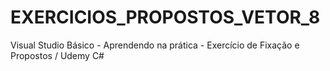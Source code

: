 # EXERCICIOS_PROPOSTOS_VETOR_8
Visual Studio Básico - Aprendendo na prática - Exercício de Fixação e Propostos / Udemy C#
